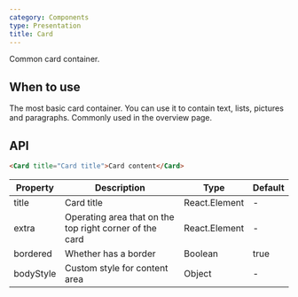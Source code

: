 ```yaml
---
category: Components
type: Presentation
title: Card
---
```


Common card container.

## When to use

The most basic card container. You can use it to contain text, lists, pictures and paragraphs. Commonly used in the overview page.

## API

```html
<Card title="Card title">Card content</Card>
```

| Property     | Description           | Type     | Default       |
|----------|----------------|----------|--------------|
| title    | Card title | React.Element   |  -  |
| extra    | Operating area that on the top right corner of the card | React.Element   | - |
| bordered | Whether has a border | Boolean   |  true  |
| bodyStyle | Custom style for content area | Object   |  -  |
